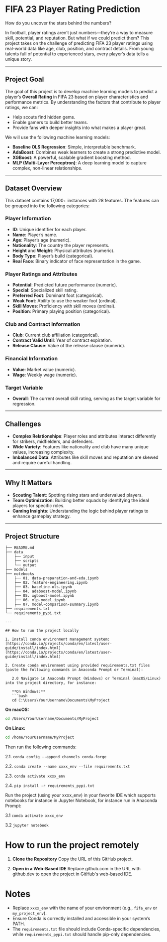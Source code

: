 # **FIFA 23 Player Rating Prediction**
How do you uncover the stars behind the numbers?

In football, player ratings aren’t just numbers—they’re a way to measure skill, potential, and reputation. But what if we could predict them? This project takes on the challenge of predicting FIFA 23 player ratings using real-world data like age, club, position, and contract details. From young talents full of potential to experienced stars, every player’s data tells a unique story.

---

## **Project Goal**
The goal of this project is to develop machine learning models to predict a player’s **Overall Rating** in FIFA 23 based on player characteristics and performance metrics. By understanding the factors that contribute to player ratings, we can:

- Help scouts find hidden gems.
- Enable gamers to build better teams.
- Provide fans with deeper insights into what makes a player great.

We will use the following machine learning models:

- **Baseline OLS Regression**: Simple, interpretable benchmark.
- **AdaBoost**: Combines weak learners to create a strong predictive model.
- **XGBoost**: A powerful, scalable gradient boosting method.
- **MLP (Multi-Layer Perceptron)**: A deep learning model to capture complex, non-linear relationships.

---

## **Dataset Overview**
This dataset contains 17,000+ instances with 28 features. The features can be grouped into the following categories:

### **Player Information**
- **ID**: Unique identifier for each player.
- **Name**: Player’s name.
- **Age**: Player’s age (numeric).
- **Nationality**: The country the player represents.
- **Height** and **Weight**: Physical attributes (numeric).
- **Body Type**: Player’s build (categorical).
- **Real Face**: Binary indicator of face representation in the game.

### **Player Ratings and Attributes**
- **Potential**: Predicted future performance (numeric).
- **Special**: Specialized skill rating.
- **Preferred Foot**: Dominant foot (categorical).
- **Weak Foot**: Ability to use the weaker foot (ordinal).
- **Skill Moves**: Proficiency with skill moves (ordinal).
- **Position**: Primary playing position (categorical).

### **Club and Contract Information**
- **Club**: Current club affiliation (categorical).
- **Contract Valid Until**: Year of contract expiration.
- **Release Clause**: Value of the release clause (numeric).

### **Financial Information**
- **Value**: Market value (numeric).
- **Wage**: Weekly wage (numeric).

### **Target Variable**
- **Overall**: The current overall skill rating, serving as the target variable for regression.

---

## **Challenges**
- **Complex Relationships**: Player roles and attributes interact differently for strikers, midfielders, and defenders.
- **Wide Variety**: Features like nationality and club have many unique values, increasing complexity.
- **Imbalanced Data**: Attributes like skill moves and reputation are skewed and require careful handling.

---

## **Why It Matters**
- **Scouting Talent**: Spotting rising stars and undervalued players.
- **Team Optimization**: Building better squads by identifying the ideal players for specific roles.
- **Gaming Insights**: Understanding the logic behind player ratings to enhance gameplay strategy.

---

## **Project Structure**
```plaintext
├── README.md
├── data
│   ├── input
│   ├── scripts
│   └── output
├── models
├── notebooks
│   ├── 01. data-preparation-and-eda.ipynb
│   ├── 02. feature-engineering.ipynb
│   ├── 03. baseline-ols.ipynb
│   ├── 04. adaboost-model.ipynb
│   ├── 05. xgboost-model.ipynb
│   ├── 06. mlp-model.ipynb
│   ├── 07. model-comparison-summary.ipynb
├── requirements.txt
└── requirements_pypi.txt

---

## How to run the project locally

1. Install conda environment management system: [https://conda.io/projects/conda/en/latest/user-guide/install/index.html](https://conda.io/projects/conda/en/latest/user-guide/install/index.html)

2. Create conda environment using provided requirements.txt files (paste the following commands in Anaconda Prompt or Terminal):

   2.0 Navigate in Anaconda Prompt (Windows) or Terminal (macOS/Linux) into the project directory, for instance:  

   **On Windows:**  
   ```bash
   cd C:\Users\YourUsername\Documents\MyProject
   ```
   **On macOS:**
   ```bash
   cd /Users/YourUsername/Documents/MyProject
   ```
   **On Linux:**
   ```bash
   cd /home/YourUsername/MyProject
   ```
   Then run the following commands:
   
   2.1. `conda config --append channels conda-forge`

   2.2. `conda create --name xxxx_env --file requirements.txt`

   2.3. `conda activate xxxx_env`

   2.4. `pip install -r requirements_pypi.txt`

  Run the project (using your xxxx_env) in your favorite IDE which supports notebooks for instance in Jupyter Notebook, for instance run in Anaconda Prompt:

  3.1 `conda activate xxxx_env`

  3.2 `jupyter notebook`

  # How to run the project remotely

  1. **Clone the Repository**
     Copy the URL of this GitHub project.

  2. **Open in a Web-Based IDE**
     Replace github.com in the URL with github.dev to open the project in GitHub's web-based IDE.

  # **Notes**

  - Replace `xxxx_env` with the name of your environment (e.g., `fifa_env` or `my_project_env`).
  - Ensure Conda is correctly installed and accessible in your system’s PATH.
  - The `requirements.txt` file should include Conda-specific dependencies, while `requirements_pypi.txt` should handle pip-only dependencies.
